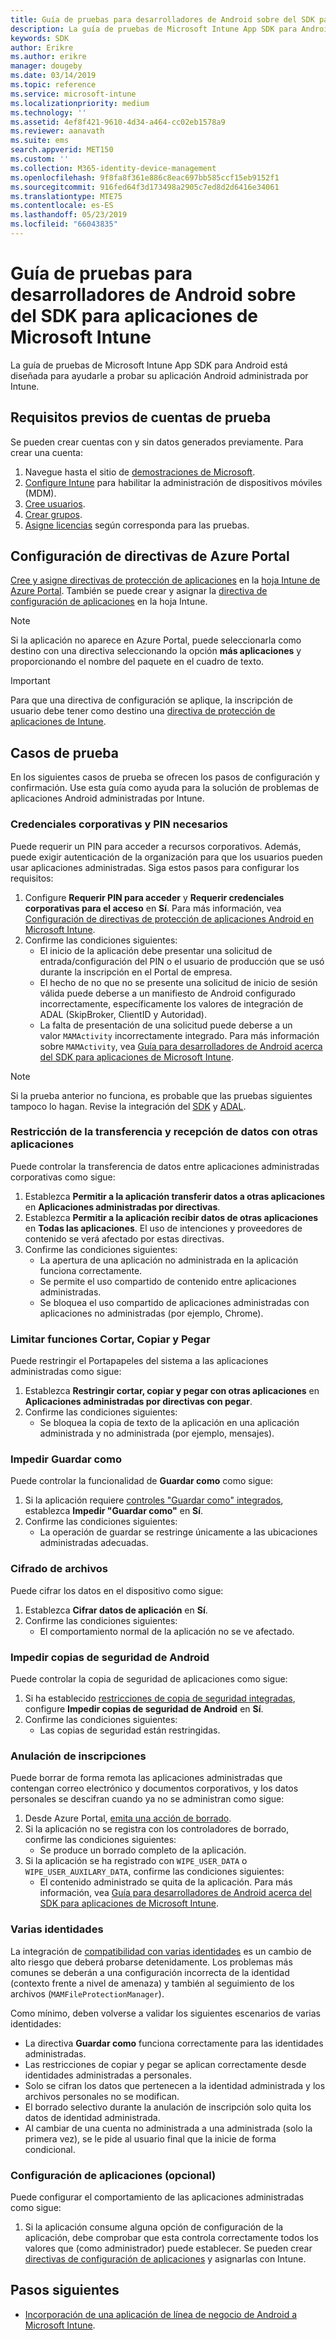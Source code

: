 ```yaml
---
title: Guía de pruebas para desarrolladores de Android sobre del SDK para aplicaciones de Microsoft Intune
description: La guía de pruebas de Microsoft Intune App SDK para Android le ayuda a probar su aplicación Android administrada por Intune.
keywords: SDK
author: Erikre
ms.author: erikre
manager: dougeby
ms.date: 03/14/2019
ms.topic: reference
ms.service: microsoft-intune
ms.localizationpriority: medium
ms.technology: ''
ms.assetid: 4ef8f421-9610-4d34-a464-cc02eb1578a9
ms.reviewer: aanavath
ms.suite: ems
search.appverid: MET150
ms.custom: ''
ms.collection: M365-identity-device-management
ms.openlocfilehash: 9f8fa8f361e886c8eac697bb585ccf15eb9152f1
ms.sourcegitcommit: 916fed64f3d173498a2905c7ed8d2d6416e34061
ms.translationtype: MTE75
ms.contentlocale: es-ES
ms.lasthandoff: 05/23/2019
ms.locfileid: "66043835"
---
```

# <a name="microsoft-intune-app-sdk-for-android-developers-testing-guide"></a>Guía de pruebas para desarrolladores de Android sobre del SDK para aplicaciones de Microsoft Intune

La guía de pruebas de Microsoft Intune App SDK para Android está diseñada para ayudarle a probar su aplicación Android administrada por Intune.  

## <a name="prerequisite-test-accounts"></a>Requisitos previos de cuentas de prueba
Se pueden crear cuentas con y sin datos generados previamente. Para crear una cuenta:
1. Navegue hasta el sitio de [demostraciones de Microsoft](https://demos.microsoft.com/environments/create/tenant). 
2. [Configure Intune](https://docs.microsoft.com/intune/setup-steps) para habilitar la administración de dispositivos móviles (MDM).
3. [Cree usuarios](https://docs.microsoft.com/intune/users-add).
4. [Crear grupos](https://docs.microsoft.com/intune/groups-add).
5. [Asigne licencias](https://docs.microsoft.com/intune/licenses-assign) según corresponda para las pruebas.


## <a name="azure-portal-policy-configuration"></a>Configuración de directivas de Azure Portal
[Cree y asigne directivas de protección de aplicaciones](https://docs.microsoft.com/intune/app-protection-policies) en la [hoja Intune de Azure Portal](https://portal.azure.com/?feature.customportal=false#blade/Microsoft_Intune_Apps/MainMenu/14/selectedMenuItem/Overview). También se puede crear y asignar la [directiva de configuración de aplicaciones](https://docs.microsoft.com/intune/app-configuration-policies-overview) en la hoja Intune.

> [!NOTE]
> Si la aplicación no aparece en Azure Portal, puede seleccionarla como destino con una directiva seleccionando la opción **más aplicaciones** y proporcionando el nombre del paquete en el cuadro de texto.

> [!IMPORTANT]
> Para que una directiva de configuración se aplique, la inscripción de usuario debe tener como destino una [directiva de protección de aplicaciones de Intune](https://docs.microsoft.com/intune/app-protection-policy).

## <a name="test-cases"></a>Casos de prueba

En los siguientes casos de prueba se ofrecen los pasos de configuración y confirmación. Use esta guía como ayuda para la solución de problemas de aplicaciones Android administradas por Intune.

### <a name="required-pin-and-corporate-credentials"></a>Credenciales corporativas y PIN necesarios

Puede requerir un PIN para acceder a recursos corporativos. Además, puede exigir autenticación de la organización para que los usuarios pueden usar aplicaciones administradas. Siga estos pasos para configurar los requisitos:

1. Configure **Requerir PIN para acceder** y **Requerir credenciales corporativas para el acceso** en **Sí**. Para más información, vea [Configuración de directivas de protección de aplicaciones Android en Microsoft Intune](app-protection-policy-settings-android.md#access-requirements).
2. Confirme las condiciones siguientes:
    - El inicio de la aplicación debe presentar una solicitud de entrada/configuración del PIN o el usuario de producción que se usó durante la inscripción en el Portal de empresa.
    - El hecho de no que no se presente una solicitud de inicio de sesión válida puede deberse a un manifiesto de Android configurado incorrectamente, específicamente los valores de integración de ADAL (SkipBroker, ClientID y Autoridad).
    - La falta de presentación de una solicitud puede deberse a un valor `MAMActivity` incorrectamente integrado. Para más información sobre `MAMActivity`, vea [Guía para desarrolladores de Android acerca del SDK para aplicaciones de Microsoft Intune](app-sdk-android.md).

> [!NOTE] 
> Si la prueba anterior no funciona, es probable que las pruebas siguientes tampoco lo hagan. Revise la integración del [SDK](app-sdk-android.md##sdk-integration) y [ADAL](app-sdk-android.md#configure-azure-active-directory-authentication-library-adal).

### <a name="restrict-transferring-and-receiving-data-with-other-apps"></a>Restricción de la transferencia y recepción de datos con otras aplicaciones
Puede controlar la transferencia de datos entre aplicaciones administradas corporativas como sigue:

1. Establezca **Permitir a la aplicación transferir datos a otras aplicaciones** en **Aplicaciones administradas por directivas**.
2. Establezca **Permitir a la aplicación recibir datos de otras aplicaciones** en **Todas las aplicaciones**. El uso de intenciones y proveedores de contenido se verá afectado por estas directivas.
3. Confirme las condiciones siguientes:
    - La apertura de una aplicación no administrada en la aplicación funciona correctamente.
    - Se permite el uso compartido de contenido entre aplicaciones administradas.
    - Se bloquea el uso compartido de aplicaciones administradas con aplicaciones no administradas (por ejemplo, Chrome).

### <a name="restrict-cut-copy-and-paste"></a>Limitar funciones Cortar, Copiar y Pegar
Puede restringir el Portapapeles del sistema a las aplicaciones administradas como sigue:

1. Establezca **Restringir cortar, copiar y pegar con otras aplicaciones** en **Aplicaciones administradas por directivas con pegar**.
2. Confirme las condiciones siguientes:
    - Se bloquea la copia de texto de la aplicación en una aplicación administrada y no administrada (por ejemplo, mensajes).

### <a name="prevent-save-as"></a>Impedir **Guardar como**
Puede controlar la funcionalidad de **Guardar como** como sigue:

1. Si la aplicación requiere [controles "Guardar como" integrados](app-sdk-android.md#example-determine-if-saving-to-device-or-cloud-storage-is-permitted), establezca **Impedir "Guardar como"** en **Sí**.
2. Confirme las condiciones siguientes:
    - La operación de guardar se restringe únicamente a las ubicaciones administradas adecuadas.

### <a name="file-encryption"></a>Cifrado de archivos
Puede cifrar los datos en el dispositivo como sigue:

1. Establezca **Cifrar datos de aplicación** en **Sí**.
2. Confirme las condiciones siguientes:
    - El comportamiento normal de la aplicación no se ve afectado.

### <a name="prevent-android-backups"></a>Impedir copias de seguridad de Android
Puede controlar la copia de seguridad de aplicaciones como sigue:

1. Si ha establecido [restricciones de copia de seguridad integradas](app-sdk-android.md#protecting-backup-data), configure **Impedir copias de seguridad de Android** en **Sí**.
2. Confirme las condiciones siguientes:
    - Las copias de seguridad están restringidas.

### <a name="unenrollment"></a>Anulación de inscripciones
Puede borrar de forma remota las aplicaciones administradas que contengan correo electrónico y documentos corporativos, y los datos personales se descifran cuando ya no se administran como sigue:

1. Desde Azure Portal, [emita una acción de borrado](https://docs.microsoft.com/intune/apps-selective-wipe).
2. Si la aplicación no se registra con los controladores de borrado, confirme las condiciones siguientes:
    - Se produce un borrado completo de la aplicación.
3. Si la aplicación se ha registrado con `WIPE_USER_DATA` o `WIPE_USER_AUXILARY_DATA`, confirme las condiciones siguientes:
    - El contenido administrado se quita de la aplicación. Para más información, vea [Guía para desarrolladores de Android acerca del SDK para aplicaciones de Microsoft Intune](app-sdk-android.md#selective-wipe).

### <a name="multi-identity"></a>Varias identidades
La integración de [compatibilidad con varias identidades](app-sdk-android.md#multi-identity-optional) es un cambio de alto riesgo que deberá probarse detenidamente. Los problemas más comunes se deberán a una configuración incorrecta de la identidad (contexto frente a nivel de amenaza) y también al seguimiento de los archivos (`MAMFileProtectionManager`).

Como mínimo, deben volverse a validar los siguientes escenarios de varias identidades:

- La directiva **Guardar como** funciona correctamente para las identidades administradas.
- Las restricciones de copiar y pegar se aplican correctamente desde identidades administradas a personales.
- Solo se cifran los datos que pertenecen a la identidad administrada y los archivos personales no se modifican.
- El borrado selectivo durante la anulación de inscripción solo quita los datos de identidad administrada.
- Al cambiar de una cuenta no administrada a una administrada (solo la primera vez), se le pide al usuario final que la inicie de forma condicional.

### <a name="app-configuration-optional"></a>Configuración de aplicaciones (opcional)
Puede configurar el comportamiento de las aplicaciones administradas como sigue:

1. Si la aplicación consume alguna opción de configuración de la aplicación, debe comprobar que esta controla correctamente todos los valores que (como administrador) puede establecer. Se pueden crear [directivas de configuración de aplicaciones](https://docs.microsoft.com/intune/app-configuration-policies-overview) y asignarlas con Intune.

## <a name="next-steps"></a>Pasos siguientes

- [Incorporación de una aplicación de línea de negocio de Android a Microsoft Intune](lob-apps-android.md).
